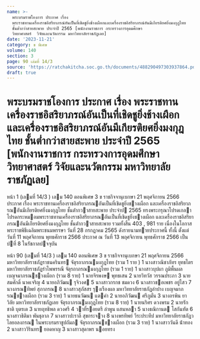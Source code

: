 ```yaml
---
name: >-
  พระบรมราชโองการ ประกาศ เรื่อง
  พระราชทานเครื่องราชอิสริยาภรณ์อันเป็นที่เชิดชูยิ่งช้างเผือกและเครื่องราชอิสริยาภรณ์อันมีเกียรติยศยิ่งมงกุฎไทย
  ชั้นต่ำกว่าสายสะพาย ประจำปี 2565 [พนักงานราชการ กระทรวงการอุดมศึกษา 
  วิทยาศาสตร์  วิจัยและนวัตกรรม มหาวิทยาลัยราชภัฏเลย]
date: '2023-11-21'
category: ข พิเศษ
volume: 140
section: 3
page: 90 เล่มที่ 14/3
source: 'https://ratchakitcha.soc.go.th/documents/488290497303937864.pdf'
draft: true
---
```


# พระบรมราชโองการ ประกาศ เรื่อง พระราชทานเครื่องราชอิสริยาภรณ์อันเป็นที่เชิดชูยิ่งช้างเผือกและเครื่องราชอิสริยาภรณ์อันมีเกียรติยศยิ่งมงกุฎไทย ชั้นต่ำกว่าสายสะพาย ประจำปี 2565 [พนักงานราชการ กระทรวงการอุดมศึกษา  วิทยาศาสตร์  วิจัยและนวัตกรรม มหาวิทยาลัยราชภัฏเลย]

หน้า 1 (เลมที่ 14/3 ) เลม 140 ตอนพิเศษ 3 ข ราชกิจจานุเบกษา 21 พฤศจิกายน 2566 ประกาศ เรื่อง พระราชทานเครื่องราชอิสริยาภรณอันเป็นที่เชิดชูยิ่งชางเผือก และเครื่องราชอิสริยาภรณอันมีเกียรติยศยิ่งมงกุฎไทย ชั้นต่ํากวาสายสะพาย ประจําป 2565 ทรงพระกรุณาโปรดเกลาโปรดกระหมอมพระราชทานเครื่องราชอิสริยาภรณอันเป็นที่เชิดชูยิ่งชางเผือก และเครื่องราชอิสริยาภรณอันมีเกียรติยศยิ่งมงกุฎไทย ชั้นต่ํากวาสายสะพาย รวมทั้งสิ้น 403 , 981 ราย เนื่องในโอกาสพระราชพิธีเฉลิมพระชนมพรรษา วันที่ 28 กรกฎาคม 2565 ดังรายนามทายประกาศนี้ ทั้งนี้ ตั้งแต่วันที่ 11 พฤศจิกายน พุทธศักราช 2566 ประกาศ ณ วันที่ 13 พฤศจิกายน พุทธศักราช 2566 เป็นปที่ 8 ในรัชกาลปจจุบัน

หน้า 90 (เลมที่ 14/3 ) เลม 140 ตอนพิเศษ 3 ข ราชกิจจานุเบกษา 21 พฤศจิกายน 2566 มหาวิทยาลัยราชภัฏราชนครินทร จัตุรถาภรณมงกุฎไทย (รวม 1 ราย ) 1 นางสาวณิชาภัทร ยุทธไตร มหาวิทยาลัยราชภัฏรําไพพรรณี จัตุรถาภรณมงกุฎไทย (รวม 1 ราย) 1 นางสาวบุปผา ภูมิพื้นผล เบญจมาภรณชางเผือก (รวม 8 ราย) 1 นายจิรพงษ พุทธเสน 2 นายวิทวัส วรรณประภา 3 นายสมศักดิ์ นาคเจริญ 4 นายอภิวัฒน รุจิวงศ 5 นางสาวกรกช ชมดวง 6 นางสาวชอเพชร อยู่ไสว 7 นางภรณทิพย์ สุภาภรณ 8 นางสาวสุภัสสร รุงเรืองผล มหาวิทยาลัยราชภัฏลําปาง เบญจมาภรณชางเผือก (รวม 3 ราย) 1 นายธนวัฒน แตคํา 2 นายอภิวัฒน ศรีภูมั่น 3 นางอรพิน ยาวิลัย มหาวิทยาลัยราชภัฏเลย จัตุรถาภรณมงกุฎไทย (รวม 8 ราย) 1 นายนริศร ดวงพรม 2 นายรักชาติ บุตรเต 3 นายฤทธิพล ดวงศรี 4 วาที่รอยตรี ลําพูน แสนหลา 5 นางธณิกานต โสกันทัต 6 นางสาวธิติมา พันธุลาภ 7 นางสาวปะราลี สุขกระจาง 8 นางพรทิพย์ วีระประทีป มหาวิทยาลัยราชภัฏวไลยอลงกรณ ในพระบรมราชูปถัมภ จัตุรถาภรณชางเผือก (รวม 3 ราย) 1 นางสาววันดี น้ําทอง 2 นางสาววิรินทร ยอดหาญ 3 นางสาวสุดาพร นอยทรง
